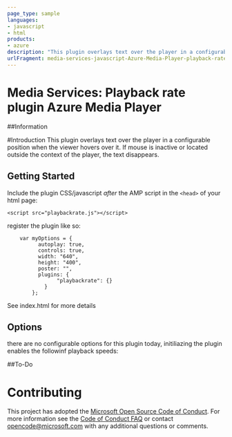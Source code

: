 ```yaml
---
page_type: sample
languages:
- javascript
- html
products:
- azure
description: "This plugin overlays text over the player in a configurable position when the viewer hovers over it."
urlFragment: media-services-javascript-Azure-Media-Player-playback-rate-plugin
---
```


# Media Services: Playback rate plugin Azure Media Player


##Information

#Introduction
This plugin overlays text over the player in a configurable position when the viewer hovers over it. If mouse is inactive or located outside the context of the player, the text disappears. 

## Getting Started
Include the plugin CSS/javascript *after* the AMP script in the `<head>` of your html page:


```<script src="playbackrate.js"></script>```

register the plugin like so:

``` 
    var myOptions = {         
          autoplay: true,         
          controls: true,         
          width: "640",            
          height: "400",            
          poster: "",            
          plugins: {        
                "playbackrate": {}                
            }            
        };  
 ```
See index.html for more details
## Options
there are no configurable options for this plugin today, initiliazing the plugin enables the followinf playback speeds: 


##To-Do


# Contributing

This project has adopted the [Microsoft Open Source Code of Conduct](https://opensource.microsoft.com/codeofconduct/). For more information see the [Code of Conduct FAQ](https://opensource.microsoft.com/codeofconduct/faq/) or contact [opencode@microsoft.com](mailto:opencode@microsoft.com) with any additional questions or comments.
